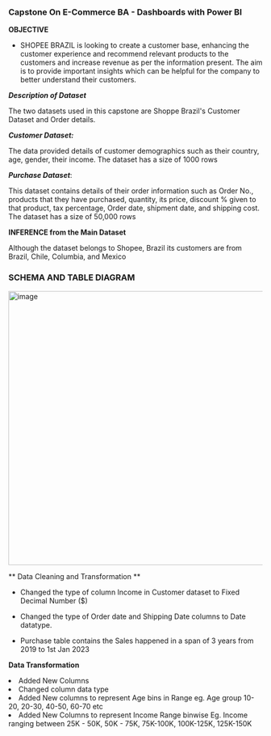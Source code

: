 ### Capstone On E-Commerce BA - Dashboards with Power BI ###

**OBJECTIVE**

* SHOPEE BRAZIL is looking to create a customer base, enhancing the customer experience and recommend relevant
products to the customers and increase revenue as per the information present.
The aim is to provide important insights which can be helpful for the company to better understand their
customers.

***Description of Dataset***

The two datasets used in this capstone are Shoppe Brazil's Customer Dataset and Order details.

**_Customer Dataset:_**

The data provided details of customer demographics such as their country, age, gender, their income. The dataset has a size of 1000 rows


**_Purchase Dataset_**:

This dataset contains details of their order information such as Order No., products that they have purchased, quantity, its price, discount % given
to that product, tax percentage, Order date, shipment date, and shipping cost. The dataset has a size of 50,000 rows

**INFERENCE from the Main Dataset**

Although the dataset belongs to Shopee, Brazil its customers are from Brazil, Chile, Columbia, and Mexico

### SCHEMA AND TABLE DIAGRAM ###

<img width="542" alt="image" src="https://github.com/radha-r27/radha-r27/assets/144864829/01c293a7-d7ec-4eca-9217-3b15751d38c9">

** Data Cleaning and Transformation **
* Changed the type of column Income in Customer dataset to Fixed Decimal Number ($)
* Changed the type of Order date and Shipping Date columns to Date datatype.

* Purchase table contains the Sales happened in a span of 3 years from 2019 to 1st Jan 2023

**Data Transformation**
<li> Added New Columns </li>
<li> Changed column data type </li>
<li> Added New columns to represent Age bins in Range eg. Age group 10-20, 20-30, 40-50, 60-70 etc</li>
<li> Added New Columns to represent Income Range binwise Eg. Income ranging between 25K - 50K, 50K - 75K,
75K-100K, 100K-125K, 125K-150K</li>
<!---
radha-r27/radha-r27 is a ✨ special ✨ repository because its `README.md` (this file) appears on your GitHub profile.
You can click the Preview link to take a look at your changes.
--->
